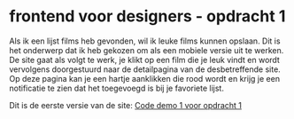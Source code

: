 # frontend voor designers - opdracht 1
Als ik een lijst films heb gevonden, wil ik leuke films kunnen opslaan. Dit is het onderwerp dat ik heb gekozen om als een mobiele versie uit te werken. De site gaat als volgt te werk, je klikt op een film die je leuk vindt en wordt vervolgens doorgestuurd naar de detailpagina van de desbetreffende site. Op deze pagina kan je een hartje aanklikken die rood wordt en krijg je een notificatie te zien dat het toegevoegd is bij je favoriete lijst.

Dit is de eerste versie van de site:
[Code demo 1 voor opdracht 1](https://jasmine-tadmine.github.io/frontendvoordesigners/opdracht1/v1/)

